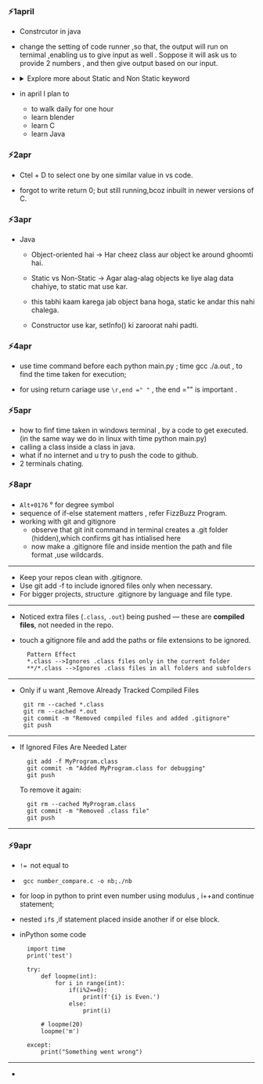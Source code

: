 ### ⚡1april
- Constrcutor in java
- change the  setting of code runner ,so that, the output will run on ternimal ,enabling us to give input as well . Soppose it will ask us to provide 2 numbers , and then give output based on our input.

-   <details>
        <summary>    
            Explore more about Static and Non Static keyword 
        </summary>  

            ✨
            - 
    </details>

- in april I plan to 
    - to walk daily for one hour
    - learn blender
    - learn C
    - learn Java

### ⚡2apr

- Ctel + D to select one by one similar value in vs code.

- forgot to write return 0; but still running,bcoz inbuilt in newer versions of C.


### ⚡3apr
- Java
   -  Object-oriented hai → Har cheez class aur object ke around ghoomti hai.

   -  Static vs Non-Static → Agar alag-alag objects ke liye alag data chahiye, to static mat use kar.

   -  this tabhi kaam karega jab object bana hoga, static ke andar this nahi chalega.

   - Constructor use kar, setInfo() ki zaroorat nahi padti.


### ⚡4apr

- use time command before each python main.py ; time gcc ./a.out , to find the time taken for execution;

- for using return cariage use `\r,end =" "` , the end ="" is important .

### ⚡5apr
- how to finf time taken in windows terminal , by a code to get executed.(in the same way we do in linux with time python main.py)
- calling a class inside a class in java.
- what if no internet and u try to push the code to github.
- 2 terminals chating.



### ⚡8apr
- `Alt+0176` ° for degree symbol
- sequence of if-else statement matters , refer FizzBuzz Program.
- working with git and gitignore
    - observe that git init command in terminal creates a .git folder (hidden),which confirms git has intialised here
    - now make a .gitignore file and inside mention the path and file format ,use wildcards.
---      
- Keep your repos clean with .gitignore.
- Use git add -f to include ignored files only when necessary.
- For bigger projects, structure .gitignore by language and file type.
---

- Noticed extra files (`.class`, `.out`) being pushed — these are **compiled files**, not needed in the repo.
- touch a gitignore file and add the paths or file extensions to be ignored.

        Pattern	Effect
        *.class	-->Ignores .class files only in the current folder
        **/*.class -->Ignores .class files in all folders and subfolders
---
-  Only if u want ,Remove Already Tracked Compiled Files

        git rm --cached *.class
        git rm --cached *.out
        git commit -m "Removed compiled files and added .gitignore"
        git push
---
- If Ignored Files Are Needed Later

        git add -f MyProgram.class
        git commit -m "Added MyProgram.class for debugging"
        git push

    To remove it again:

        git rm --cached MyProgram.class
        git commit -m "Removed .class file"
        git push
---

### ⚡9apr

- `!= `not equal to
- ` gcc number_compare.c -o nb;./nb`
-  for loop in python to print even number using modulus , i++and continue statement;  
- nested `if`s ,if statement placed inside another if or else block.
- inPython some code  

        import time
        print('test')

        try:
            def loopme(int):
                for i in range(int):
                    if(i%2==0):
                        print(f'{i} is Even.')                    
                    else:
                        print(i)

            # loopme(20)
            loopme('m')
                
        except:
            print("Something went wrong")
---
- 
            